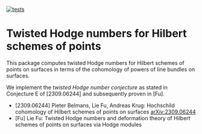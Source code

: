 [![tests](https://github.com/pbelmans/twisted-hodge-hilbert/actions/workflows/tests.yml/badge.svg)](https://github.com/pbelmans/twisted-hodge-hilbert/actions)

# Twisted Hodge numbers for Hilbert schemes of points

This package computes twisted Hodge numbers for Hilbert schemes of points on surfaces
in terms of the cohomology of powers of line bundles on surfaces.

We implement the _twisted Hodge number conjecture_ as stated in Conjecture E of [2309.06244]
and subsequently proven in [Fu].

* [2309.06244] Pieter Belmans, Lie Fu, Andreas Krug: Hochschild cohomology of Hilbert schemes of points on surfaces
  [arXiv:2309.06244](https://arxiv.org/abs/2309.06244)
* [Fu] Lie Fu: Twisted Hodge numbers and deformation theory of Hilbert schemes of points on surfaces via Hodge modules

